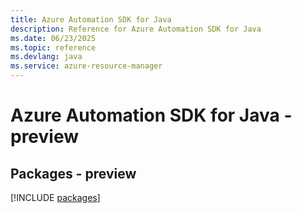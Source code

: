 ```yaml
---
title: Azure Automation SDK for Java
description: Reference for Azure Automation SDK for Java
ms.date: 06/23/2025
ms.topic: reference
ms.devlang: java
ms.service: azure-resource-manager
---
```

# Azure Automation SDK for Java - preview
## Packages - preview
[!INCLUDE [packages](automation-index.md)]